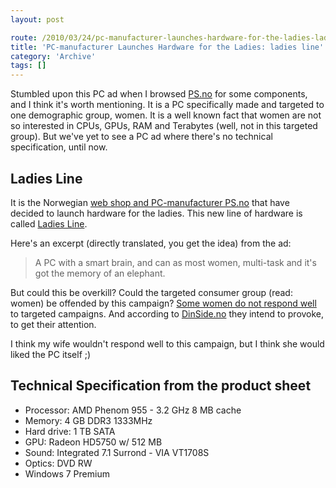 ```yaml
---
layout: post

route: /2010/03/24/pc-manufacturer-launches-hardware-for-the-ladies-ladies-line
title: 'PC-manufacturer Launches Hardware for the Ladies: ladies line'
category: 'Archive'
tags: []
---
```


Stumbled upon this PC ad when I browsed [PS.no](http://ps.no) for some
components, and I think it's worth mentioning. It is a PC specifically made and
targeted to one demographic group, women. It is a well known fact that women are
not so interested in CPUs, GPUs, RAM and Terabytes (well, not in this targeted
group). But we've yet to see a PC ad where there's no technical specification,
until now.

## Ladies Line

It is the Norwegian [web shop and PC-manufacturer PS.no](http://ps.no) that have
decided to launch hardware for the ladies. This new line of hardware is called
[Ladies Line](http://ps.no/ArtDtl.aspx?i=176378&model=).

Here's an excerpt (directly translated, you get the idea) from the ad:

> A PC with a smart brain, and can as most women, multi-task and it's got the
> memory of an elephant.

But could this be overkill? Could the targeted consumer group (read: women) be
offended by this campaign?
[Some women do not respond well](http://www.informationoverlord.co.uk/?p=273) to
targeted campaigns. And according to
[DinSide.no](http://www.dinside.no/838610/denne-pc-en-har-en-glup-hjerne) they
intend to provoke, to get their attention.

I think my wife wouldn't respond well to this campaign, but I think she would
liked the PC itself ;)

## Technical Specification from the product sheet

- Processor: AMD Phenom 955 - 3.2 GHz 8 MB cache
- Memory: 4 GB DDR3 1333MHz
- Hard drive: 1 TB SATA
- GPU: Radeon HD5750 w/ 512 MB
- Sound: Integrated 7.1 Surrond - VIA VT1708S
- Optics: DVD RW
- Windows 7 Premium

